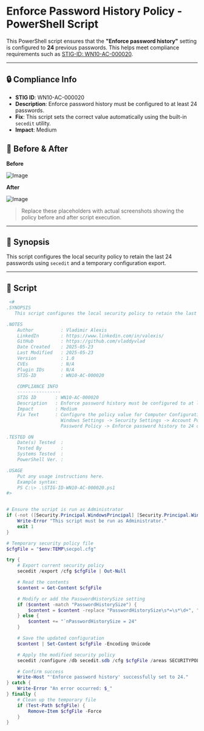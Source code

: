 # Enforce Password History Policy - PowerShell Script

This PowerShell script ensures that the **"Enforce password history"** setting is configured to **24** previous passwords. This helps meet compliance requirements such as [STIG-ID: WN10-AC-000020](https://www.tenable.com/audits/items/DISA_STIG_Windows_10_v2r9.audit:382a91c2e06200befc2e6cb33f3a2d76).

---

## 🔒 Compliance Info

- **STIG ID**: WN10-AC-000020
- **Description**: Enforce password history must be configured to at least 24 passwords.
- **Fix**: This script sets the correct value automatically using the built-in `secedit` utility.
- **Impact**: Medium


## 📸 Before & After

**Before**

![Image](https://github.com/user-attachments/assets/b0749f41-f3ee-452b-bc15-db9b8b606f9a)

**After**

![Image](https://github.com/user-attachments/assets/4a83bb08-c2fe-4e0a-a653-1d30b9ec7ffc)

> Replace these placeholders with actual screenshots showing the policy before and after script execution.

---

## 🧠 Synopsis

This script configures the local security policy to retain the last 24 passwords using `secedit` and a temporary configuration export.

---

## 📜 Script

```powershell
 <#
.SYNOPSIS
   This script configures the local security policy to retain the last 24 passwords using `secedit` and a temporary configuration export.

.NOTES
    Author          : Vladimir Alexis
    LinkedIn        : https://www.linkedin.com/in/valexis/
    GitHub          : https://github.com/vladdyvlad
    Date Created    : 2025-05-23
    Last Modified   : 2025-05-23
    Version         : 1.0
    CVEs            : N/A
    Plugin IDs      : N/A
    STIG-ID         : WN10-AC-000020

    COMPLIANCE INFO
    ----------------
    STIG ID       : WN10-AC-000020
    Description   : Enforce password history must be configured to at least 24 passwords.
    Impact        : Medium
    Fix Text      : Configure the policy value for Computer Configuration ->
                    Windows Settings -> Security Settings -> Account Policies ->
                    Password Policy -> Enforce password history to 24 or more passwords remembered.

.TESTED ON
    Date(s) Tested  : 
    Tested By       : 
    Systems Tested  : 
    PowerShell Ver. : 

.USAGE
    Put any usage instructions here.
    Example syntax:
    PS C:\> .\STIG-ID-WN10-AC-000020.ps1 
#>


# Ensure the script is run as Administrator
if (-not ([Security.Principal.WindowsPrincipal] [Security.Principal.WindowsIdentity]::GetCurrent()).IsInRole([Security.Principal.WindowsBuiltInRole] "Administrator")) {
    Write-Error "This script must be run as Administrator."
    exit 1
}

# Temporary security policy file
$cfgFile = "$env:TEMP\secpol.cfg"

try {
    # Export current security policy
    secedit /export /cfg $cfgFile | Out-Null

    # Read the contents
    $content = Get-Content $cfgFile

    # Modify or add the PasswordHistorySize setting
    if ($content -match "PasswordHistorySize") {
        $content = $content -replace "PasswordHistorySize\s*=\s*\d+", "PasswordHistorySize = 24"
    } else {
        $content += "`nPasswordHistorySize = 24"
    }

    # Save the updated configuration
    $content | Set-Content $cfgFile -Encoding Unicode

    # Apply the modified security policy
    secedit /configure /db secedit.sdb /cfg $cfgFile /areas SECURITYPOLICY | Out-Null

    # Confirm success
    Write-Host "'Enforce password history' successfully set to 24."
} catch {
    Write-Error "An error occurred: $_"
} finally {
    # Clean up the temporary file
    if (Test-Path $cfgFile) {
        Remove-Item $cfgFile -Force
    }
}
 
